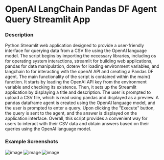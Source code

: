 # OpenAI LangChain Pandas DF Agent Query Streamlit App
### Description
Python Streamlit web application designed to provide a user-friendly interface for querying data from a CSV file using the OpenAI language model. The script begins by importing the necessary libraries, including os for operating system interactions, streamlit for building web applications, pandas for data manipulation, dotenv for loading environment variables, and langchain to for interacting with the openAI API and creating a Pandas DF agent. The main functionality of the script is contained within the main() function. It starts by loading the OpenAI API key from the environment variable and checking its existence. Then, it sets up the Streamlit application by displaying a title and description. The user is prompted to upload a CSV file, which is read using pandas and displayed as a preview. A pandas dataframe agent is created using the OpenAI language model, and the user is prompted to enter a query. Upon clicking the "Execute" button, the query is sent to the agent, and the answer is displayed on the application interface. Overall, this script provides a convenient way for users to interact with their CSV data and obtain answers based on their queries using the OpenAI language model.
### Example Screenshots
![image](https://github.com/petermartens98/OpenAI-LangChain-Pandas-DF-Agent-Query-Streamlit-App/assets/87671757/61cd1323-f110-4069-93fc-288f89e45c0e)
![image](https://github.com/petermartens98/OpenAI-LangChain-Pandas-DF-Agent-Query-Streamlit-App/assets/87671757/d80e6c6c-7afa-4c13-9b7c-57f8817b6515)
![image](https://github.com/petermartens98/OpenAI-LangChain-Pandas-DF-Agent-Query-Streamlit-App/assets/87671757/732abffc-7e37-4223-b60b-306daee62631)
